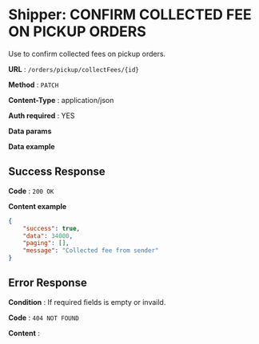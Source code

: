 # Shipper: CONFIRM COLLECTED FEE ON PICKUP ORDERS

Use to confirm collected fees on pickup orders.

**URL** : `/orders/pickup/collectFees/{id}`

**Method** : `PATCH`

**Content-Type** : application/json

**Auth required** : YES

**Data params**

**Data example**

## Success Response

**Code** : `200 OK`

**Content example**

```json
{
    "success": true,
    "data": 34000,
    "paging": [],
    "message": "Collected fee from sender"
}
```

## Error Response

**Condition** : If required fields is empty or invaild.

**Code** : `404 NOT FOUND`

**Content** :

```json

```